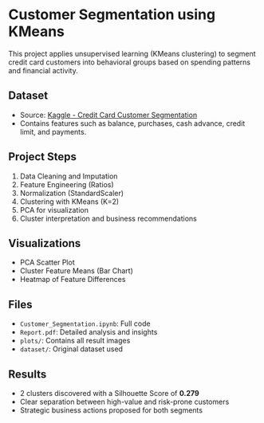 # Customer Segmentation using KMeans

This project applies unsupervised learning (KMeans clustering) to segment credit card customers into behavioral groups based on spending patterns and financial activity.

## Dataset
- Source: [Kaggle - Credit Card Customer Segmentation](https://www.kaggle.com/datasets/arjunbhasin2013/ccdata)
- Contains features such as balance, purchases, cash advance, credit limit, and payments.

##  Project Steps

1. Data Cleaning and Imputation
2. Feature Engineering (Ratios)
3. Normalization (StandardScaler)
4. Clustering with KMeans (K=2)
5. PCA for visualization
6. Cluster interpretation and business recommendations

## Visualizations

- PCA Scatter Plot
- Cluster Feature Means (Bar Chart)
- Heatmap of Feature Differences

## Files

- `Customer_Segmentation.ipynb`: Full code
- `Report.pdf`: Detailed analysis and insights
- `plots/`: Contains all result images
- `dataset/`: Original dataset used

## Results

- 2 clusters discovered with a Silhouette Score of **0.279**
- Clear separation between high-value and risk-prone customers
- Strategic business actions proposed for both segments

